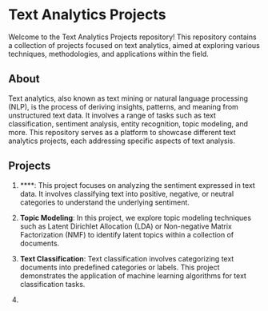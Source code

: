 # Text Analytics Projects

Welcome to the Text Analytics Projects repository! This repository contains a collection of projects focused on text analytics, aimed at exploring various techniques, methodologies, and applications within the field.

## About

Text analytics, also known as text mining or natural language processing (NLP), is the process of deriving insights, patterns, and meaning from unstructured text data. It involves a range of tasks such as text classification, sentiment analysis, entity recognition, topic modeling, and more. This repository serves as a platform to showcase different text analytics projects, each addressing specific aspects of text analysis.

## Projects

1. ****: This project focuses on analyzing the sentiment expressed in text data. It involves classifying text into positive, negative, or neutral categories to understand the underlying sentiment.

2. **Topic Modeling**: In this project, we explore topic modeling techniques such as Latent Dirichlet Allocation (LDA) or Non-negative Matrix Factorization (NMF) to identify latent topics within a collection of documents.

3. **Text Classification**: Text classification involves categorizing text documents into predefined categories or labels. This project demonstrates the application of machine learning algorithms for text classification tasks.

4.
